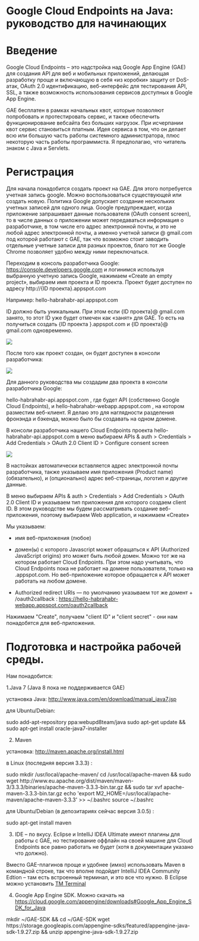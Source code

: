 Google Cloud Endpoints на Java: руководство для начинающих
==========================================================

<h1> Введение </h1>
Google Cloud Endpoints – это надстройка над Google App Engine (GAE) для создания API для веб и мобильных приложений, делающая разработку проще и включающую в себя «из коробки» защиту от DoS-атак, OAuth 2.0 идентификацию, веб-интерфейс для тестирования API, SSL, а также возможность использования сервисов доступных в Google App Engine.

GAE бесплатен в рамках начальных квот, которые позволяют попробовать и протестировать сервис, и также обеспечить функционирование вебсайта без больших нагрузок. При исчерпании квот сервис становиться платным.
Идея сервиса в том, что он делает всю или большую часть работы системного администратора, плюс некоторую часть работы программиста.
Я предполагаю, что читатель знаком с Java и Servlets.

<h1> Регистрация </h1>
Для начала понадобится создать проект на GAE. Для этого потребуется учетная запись google. Можно воспользоваться существующей или создать новую. Политика Google допускает создание нескольких учетных записей для одного лица. Google предупреждает, когда приложение запрашивает данные пользователя (OAuth consent screen), то в числе данных о приложении может передаваться информация о разработчике, в том числе его адрес электронной почты, и это не любой адрес электронной почты, а именно учетной записи @ gmail.com под которой работают c GAE, так что возможно стоит заводить отдельные учетные записи для разных проектов, благо тот же Google Chrome позволяет удобно между ними переключаться.

Переходим в консоль разработчика Google: https://console.developers.google.com и логинимся используя выбранную учетную запись Google, нажимаем «Create an empty project», выбираем имя проекта и ID проекта. Проект будет доступен по адресу http://{ID проекта}.appspot.com

Например: hello-habrahabr-api.appspot.com

ID должно быть уникальным. При этом если {ID проекта}@ gmail.com занято, то этот ID уже будет отмечен как «занят» для GAE. То есть на получиться создать  {ID проекта }.appspot.com и {ID проекта}@ gmail.com одновременно.

<img src="pic.01" />

После того как проект создан, он будет доступен в консоли разработчика:

<img src="pic.02" />

Для данного руководства мы создадим два проекта в консоли разработчика Google:

hello-habrahabr-api.appspot.com , где будет API (собственно Google Cloud Endpoints), и hello-habrahabr-webapp.appspot.com , на котором разместим веб-клиент. Я делаю это для наглядности разделения фронэнда и бэкенда, можно было бы создавать на одном домене.

В консоли разработчика нашего Cloud Endpoints проекта hello-habrahabr-api.appspot.com в меню выбираем APIs & auth > Credentials > Add Credentials > OAuth 2.0 Client ID > Configure consent screen

<img src="pic.03" />

В настойках автоматически вставляется адрес электронной почты разработчика, также указываем имя приложения (Product name) (обязательно), и (опционально) адрес веб-страницы, логотип и другие данные.

В меню выбираем APIs & auth > Credentials > Add Credentials > OAuth 2.0 Client ID и указываем тип приложения для которого создаем client ID. В этом руководстве мы будем рассматривать создание веб-приложения, поэтому выбираем Web application, и нажимаем «Create»

Мы указываем:

- имя веб-приложения (любое)

- домен(ы) с которого Javascript может обращаться к API (Authorized JavaScript origins) это может быть любой домен. Можно тот же на котором работает Cloud Endpoints. При этом надо учитывать, что Cloud Endpoints пока не работает на домене пользователя, только на .appspot.com. Но веб-приложение которое обращается к API может работать на любом домене.

- Authorized redirect URIs — по умолчанию указываем тот же домент + /oauth2callback :  https://hello-habrahabr-webapp.appspot.com/oauth2callback

Нажимаем "Create", получаем "client ID" и "client secret" - они нам понадобятся для веб-приложения.

<h1> Подготовка и настройка рабочей среды.</h1>

Нам понадобится:

1.Java 7 (Java 8 пока не поддерживается GAE)

установка Java: http://www.java.com/en/download/manual_java7.jsp

для Ubuntu/Debian:

<source lang="Bash">
sudo add-apt-repository ppa:webupd8team/java
sudo apt-get update && sudo apt-get install oracle-java7-installer
</source>

2. Maven

установка: http://maven.apache.org/install.html

в Linux (последняя версия 3.3.3) :

<source lang="Bash">
sudo mkdir /usr/local/apache-maven/
cd /usr/local/apache-maven && sudo wget http://www.eu.apache.org/dist/maven/maven-3/3.3.3/binaries/apache-maven-3.3.3-bin.tar.gz && sudo tar xvf apache-maven-3.3.3-bin.tar.gz
echo 'export M2_HOME=/usr/local/apache-maven/apache-maven-3.3.3' >> ~/.bashrc
source ~/.bashrc
</source>

для Ubuntu/Debian (в депозитариях сейчас версия 3.0.5) :

<source lang="Bash">
sudo apt-get install maven
</source>

3. IDE – по вкусу. Eclipse и IntelliJ IDEA Ultimate имеют плагины для работы с GAE, но тестирование оффлайн на своей машине для Cloud Endpoints все равно работать не будет (хотя в документации указано что должно).

Вместо GAE-плагинов проще и удобнее (имхо) использовать Maven в командной строке, так что вполне подойдет IntelliJ IDEA Community Edtion – там есть встроенный терминал, и это все что нужно. В Eclipse можно установить <a href="https://marketplace.eclipse.org/content/tm-terminal"> TM Terminal </a>

4. Google App Engine SDK. Можно скачать на https://cloud.google.com/appengine/downloads#Google_App_Engine_SDK_for_Java

<source lang="Bash">
mkdir ~/GAE-SDK && cd ~/GAE-SDK
wget https://storage.googleapis.com/appengine-sdks/featured/appengine-java-sdk-1.9.27.zip && unzip appengine-java-sdk-1.9.27.zip
</source>


















